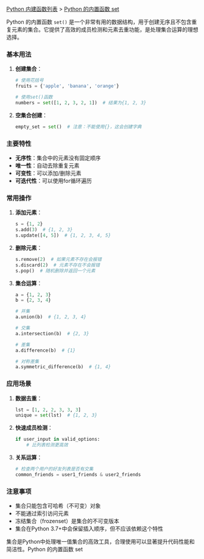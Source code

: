 [Python 内建函数列表](https://xplanc.org/primers/document/zh/02.Python/99.API%20%E5%B8%AE%E5%8A%A9%E6%89%8B%E5%86%8C/00.%E5%86%85%E5%BB%BA%E5%87%BD%E6%95%B0.md) > [Python 的内置函数 set](https://xplanc.org/primers/document/zh/02.Python/EX.%E5%86%85%E5%BB%BA%E5%87%BD%E6%95%B0/EX.set.md)

Python 的内置函数 `set()` 是一个非常有用的数据结构，用于创建无序且不包含重复元素的集合。它提供了高效的成员检测和元素去重功能，是处理集合运算的理想选择。

### 基本用法
1. **创建集合**：
   ```python
   # 使用花括号
   fruits = {'apple', 'banana', 'orange'}
   
   # 使用set()函数
   numbers = set([1, 2, 3, 2, 1])  # 结果为{1, 2, 3}
   ```

2. **空集合创建**：
   ```python
   empty_set = set()  # 注意：不能使用{}，这会创建字典
   ```

### 主要特性
- **无序性**：集合中的元素没有固定顺序
- **唯一性**：自动去除重复元素
- **可变性**：可以添加/删除元素
- **可迭代性**：可以使用for循环遍历

### 常用操作
1. **添加元素**：
   ```python
   s = {1, 2}
   s.add(3)  # {1, 2, 3}
   s.update([4, 5])  # {1, 2, 3, 4, 5}
   ```

2. **删除元素**：
   ```python
   s.remove(2)  # 如果元素不存在会报错
   s.discard(2)  # 元素不存在不会报错
   s.pop()  # 随机删除并返回一个元素
   ```

3. **集合运算**：
   ```python
   a = {1, 2, 3}
   b = {2, 3, 4}
   
   # 并集
   a.union(b)  # {1, 2, 3, 4}
   
   # 交集
   a.intersection(b)  # {2, 3}
   
   # 差集
   a.difference(b)  # {1}
   
   # 对称差集
   a.symmetric_difference(b)  # {1, 4}
   ```

### 应用场景
1. **数据去重**：
   ```python
   lst = [1, 2, 2, 3, 3, 3]
   unique = set(lst)  # {1, 2, 3}
   ```

2. **快速成员检测**：
   ```python
   if user_input in valid_options:
       # 比列表检测更高效
   ```

3. **关系运算**：
   ```python
   # 检查两个用户的好友列表是否有交集
   common_friends = user1_friends & user2_friends
   ```

### 注意事项
- 集合只能包含可哈希（不可变）对象
- 不能通过索引访问元素
- 冻结集合（frozenset）是集合的不可变版本
- 集合在Python 3.7+中会保留插入顺序，但不应该依赖这个特性

集合是Python中处理唯一值集合的高效工具，合理使用可以显著提升代码性能和简洁性。Python 的内置函数 set
